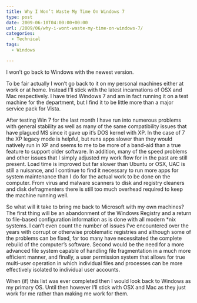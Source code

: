 ```yaml
---
title: Why I Won’t Waste My Time On Windows 7
type: post
date: 2009-06-10T04:00:00+00:00
url: /2009/06/why-i-wont-waste-my-time-on-windows-7/
categories:
  - Technical
tags:
  - Windows

---
```

I won’t go back to Windows with the newest version.

To be fair actually I won’t go back to it on my personal machines either at work or at home. Instead I’ll stick with the latest incarnations of OSX and Mac respectively. I have tried Windows 7 and am in fact running it on a test machine for the department, but I find it to be little more than a major service pack for Vista.

After testing Win 7 for the last month I have run into numerous problems with general stability as well as many of the same compatibility issues that have plagued MS since it gave up it’s DOS kernel with XP. In the case of 7 the XP legacy mode is helpful, but runs apps slower than they would natively run in XP and seems to me to be more of a band-aid than a true feature to support older software. In addition, many of the speed problems and other issues that I simply adjusted my work flow for in the past are still present. Load time is improved but far slower than Ubuntu or OSX, UAC is still a nuisance, and I continue to find it necessary to run more apps for system maintenance than I do for the actual work to be done on the computer. From virus and malware scanners to disk and registry cleaners and disk defragmenters there is still too much overhead required to keep the machine running well.

So what will it take to bring me back to Microsoft with my own machines? The first thing will be an abandonment of the Windows Registry and a return to file-based configuration information as is done with all modern *nix systems. I can’t even count the number of issues I’ve encountered over the years with corrupt or otherwise problematic registries and although some of the problems can be fixed, far too many have necessitated the complete rebuild of the computer’s software. Second would be the need for a more advanced file system capable of handling file fragmentation in a much more efficient manner, and finally, a user permission system that allows for true multi-user operation in which individual files and processes can be more effectively isolated to individual user accounts.

When (if) this list was ever completed then I would look back to Windows as my primary OS. Until then however I’ll stick with OSX and Mac as they just work for me rather than making me work for them.